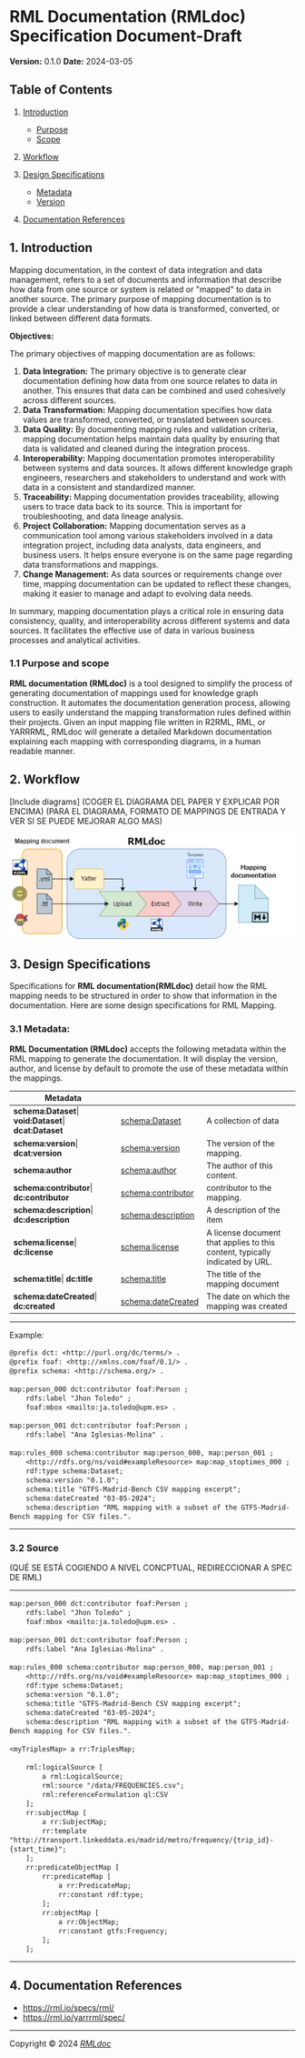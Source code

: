# RML Documentation (RMLdoc) Specification Document-Draft
**Version:** 0.1.0
**Date:** 2024-03-05

## Table of Contents

1. [Introduction](#1-introduction)
   - [Purpose](#purpose)
   - [Scope](#scope)
2. [Workflow](#workflow)
5. [Design Specifications](#design-specifications)
   
   - [Metadata](#metadata)
   - [Version](#version)

4. [Documentation References](#documentation-references)

## 1. Introduction

Mapping documentation, in the context of data integration and data management, refers to a set of documents and information that describe how data from one source or system is related or "mapped" to data in another source. The primary purpose of mapping documentation is to provide a clear understanding of how data is transformed, converted, or linked between different data formats.

**Objectives:**

The primary objectives of mapping documentation are as follows:

1. **Data Integration:** The primary objective is to generate clear documentation defining how data from one source relates to data in another. This ensures that data can be combined and used cohesively across different sources.
2. **Data Transformation:** Mapping documentation specifies how data values are transformed, converted, or translated between sources. 
3. **Data Quality:** By documenting mapping rules and validation criteria, mapping documentation helps maintain data quality by ensuring that data is validated and cleaned during the integration process.
4. **Interoperability:** Mapping documentation promotes interoperability between systems and data sources. It allows different knowledge graph engineers, researchers and stakeholders to understand and work with data in a consistent and standardized manner.
5. **Traceability:** Mapping documentation provides traceability, allowing users to trace data back to its source. This is important for troubleshooting, and data lineage analysis.
7. **Project Collaboration:** Mapping documentation serves as a communication tool among various stakeholders involved in a data integration project, including data analysts, data engineers, and business users. It helps ensure everyone is on the same page regarding data transformations and mappings.
8. **Change Management:** As data sources or requirements change over time, mapping documentation can be updated to reflect these changes, making it easier to manage and adapt to evolving data needs.

In summary, mapping documentation plays a critical role in ensuring data consistency, quality, and interoperability across different systems and data sources. It facilitates the effective use of data in various business processes and analytical activities.

### 1.1 Purpose and scope

**RML documentation (RMLdoc)** is a tool designed to simplify the process of generating documentation of mappings used for knowledge graph construction. It automates the documentation generation process, allowing users to easily understand the mapping transformation rules defined within their projects. Given an input mapping file written in R2RML, RML, or YARRRML, RMLdoc will generate a detailed Markdown documentation explaining each mapping with corresponding diagrams, in a human readable manner.


## 2. Workflow
[Include diagrams]
(COGER EL DIAGRAMA DEL PAPER Y EXPLICAR POR ENCIMA)
(PARA EL DIAGRAMA, FORMATO DE MAPPINGS DE ENTRADA Y VER SI SE PUEDE MEJORAR ALGO MAS)





![](images/rmldoc-workflow.png)



## 3. Design Specifications

Specifications for **RML documentation(RMLdoc)** detail how the RML mapping needs to be structured in order to show that information in the documentation. Here are some design specifications for RML Mapping.

### 3.1 Metadata: 

**RML Documentation (RMLdoc)** accepts the following metadata within the RML mapping to generate the documentation. It will display the version, author, and license by default to promote the use of these metadata within the mappings.

| Metadata |  |  |
| -------------- | -------------- | -------------- |
| **schema:Dataset**\| **void:Dataset**\| **dcat:Dataset** | [schema:Dataset](https://schema.org/Dataset) | A collection of data |
| **schema:version**\| **dcat:version** | [schema:version](https://schema.org/version) | The version of the mapping. |
| **schema:author** | [schema:author](https://schema.org/author) | The author of this content. |
| **schema:contributor**\| **dc:contributor** | [schema:contributor](https://schema.org/contributor) | contributor to the mapping. |
| **schema:description**\| **dc:description** | [schema:description](https://schema.org/description) | A description of the item |
| **schema:license**\| **dc:license** | [schema:license](https://schema.org/license) | A license document that applies to this content, typically indicated by URL. |
| **schema:title**\| **dc:title** | [schema:title](https://schema.org/title) | The title of the mapping document |
| **schema:dateCreated**\| **dc:created** | [schema:dateCreated](https://schema.org/dateCreated) | The date on which the mapping was created |



---

Example:

```turtle
@prefix dct: <http://purl.org/dc/terms/> .
@prefix foaf: <http://xmlns.com/foaf/0.1/> .
@prefix schema: <http://schema.org/> .

map:person_000 dct:contributor foaf:Person ;
	rdfs:label "Jhon Toledo" ;
	foaf:mbox <mailto:ja.toledo@upm.es> .

map:person_001 dct:contributor foaf:Person ;
	rdfs:label "Ana Iglesias-Molina" .

map:rules_000 schema:contributor map:person_000, map:person_001 ;
	<http://rdfs.org/ns/void#exampleResource> map:map_stoptimes_000 ;
	rdf:type schema:Dataset;
    schema:version "0.1.0";
    schema:title "GTFS-Madrid-Bench CSV mapping excerpt";
    schema:dateCreated "03-05-2024";
    schema:description "RML mapping with a subset of the GTFS-Madrid-Bench mapping for CSV files.".
```

---



### 3.2 Source

(QUÉ SE ESTÁ COGIENDO A NIVEL CONCPTUAL, REDIRECCIONAR A SPEC DE RML)

---


```turtle
map:person_000 dct:contributor foaf:Person ;
	rdfs:label "Jhon Toledo" ;
	foaf:mbox <mailto:ja.toledo@upm.es> .

map:person_001 dct:contributor foaf:Person ;
	rdfs:label "Ana Iglesias-Molina" .

map:rules_000 schema:contributor map:person_000, map:person_001 ;
	<http://rdfs.org/ns/void#exampleResource> map:map_stoptimes_000 ;
	rdf:type schema:Dataset;
    schema:version "0.1.0";
    schema:title "GTFS-Madrid-Bench CSV mapping excerpt";
    schema:dateCreated "03-05-2024";
    schema:description "RML mapping with a subset of the GTFS-Madrid-Bench mapping for CSV files.".

<myTriplesMap> a rr:TriplesMap;

	rml:logicalSource [
		a rml:LogicalSource;
		rml:source "/data/FREQUENCIES.csv";
		rml:referenceFormulation ql:CSV
	];
	rr:subjectMap [
		a rr:SubjectMap;
		rr:template "http://transport.linkeddata.es/madrid/metro/frequency/{trip_id}-{start_time}";
	];
	rr:predicateObjectMap [
		rr:predicateMap [
			a rr:PredicateMap;
			rr:constant rdf:type;
		];
		rr:objectMap [
			a rr:ObjectMap;
			rr:constant gtfs:Frequency;
		];
	];
```


---

## 4. Documentation References
* https://rml.io/specs/rml/
* https://rml.io/yarrrml/spec/

----------------------------

Copyright © 2024 *[RMLdoc](https://github.com/oeg-upm/rmldoc)*
